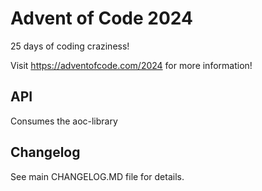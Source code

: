 # Advent of Code 2024
25 days of coding craziness!

Visit https://adventofcode.com/2024 for more information!

## API
Consumes the aoc-library

## Changelog
See main CHANGELOG.MD file for details.
